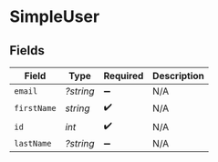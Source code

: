 # SimpleUser


## Fields

| Field              | Type               | Required           | Description        |
| ------------------ | ------------------ | ------------------ | ------------------ |
| `email`            | *?string*          | :heavy_minus_sign: | N/A                |
| `firstName`        | *string*           | :heavy_check_mark: | N/A                |
| `id`               | *int*              | :heavy_check_mark: | N/A                |
| `lastName`         | *?string*          | :heavy_minus_sign: | N/A                |